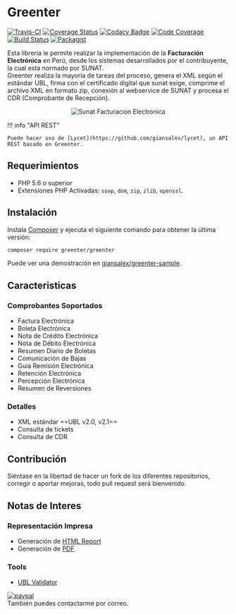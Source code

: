 # Greenter

[![Travis-CI](https://img.shields.io/travis/giansalex/greenter.svg?label=travis-ci&branch=master&style=flat-square)](https://travis-ci.org/giansalex/greenter)
[![Coverage Status](https://img.shields.io/coveralls/giansalex/greenter.svg?label=coveralls&style=flat-square&branch=master)](https://coveralls.io/github/giansalex/greenter?branch=master)
[![Codacy Badge](https://img.shields.io/codacy/grade/eccd5a16d035464cbe40b1cf9d0f9f43.svg?style=flat-square)](https://www.codacy.com/app/giansalex/greenter?utm_source=github.com&amp;utm_medium=referral&amp;utm_content=giansalex/greenter&amp;utm_campaign=Badge_Grade)
[![Code Coverage](https://img.shields.io/scrutinizer/coverage/g/giansalex/greenter.svg?branch=master&style=flat-square)](https://scrutinizer-ci.com/g/giansalex/greenter/?branch=master)
[![Build Status](https://img.shields.io/scrutinizer/build/g/giansalex/greenter.svg?branch=master&style=flat-square)](https://scrutinizer-ci.com/g/giansalex/greenter/build-status/master)
[![Packagist](https://img.shields.io/packagist/v/greenter/greenter.svg?style=flat-square)](https://packagist.org/packages/greenter/greenter)

     
Esta libreria le permite realizar la implementación de la **Facturación Electrónica** en Perú, desde los sistemas desarrollados por el 
contribuyente, la cual esta normado por SUNAT.   
Greenter realiza la mayoria de tareas del proceso, genera el XML según el estándar UBL, firma con el certificado digital que sunat exige,
comprime el archivo XML en formato zip, conexión al webservice de SUNAT y procesa el CDR (Comprobante de Recepción).
   

<p align="center">
  <img alt="Sunat Facturacion Electronica" src="https://github.com/giansalex/greenter/raw/master/docs/img/logo.png">
</p>

!!! info "API REST"

    Puede hacer uso de [Lycet](https://github.com/giansalex/lycet), un API REST basado en Greenter.

## Requerimientos
- PHP 5.6 o superior
- Extensiones PHP Activadas: `soap`, `dom`, `zip`, `zlib`, `openssl`.

## Instalación
Instala [Composer](https://getcomposer.org/download/) y ejecuta el siguiente comando para obtener la última versión:

```bash
composer require greenter/greenter
```

Puede ver una demostración en [giansalex/greenter-sample](https://github.com/giansalex/greenter-sample).

## Caracteristicas

### Comprobantes Soportados

* Factura Electrónica
* Boleta Electrónica
* Nota de Crédito Electrónica
* Nota de Débito Electrónica
* Resumen Diario de Boletas
* Comunicación de Bajas
* Guia Remisión Electrónica
* Retención Electrónica
* Percepción Electrónica
* Resumen de Reversiones


### Detalles
- XML estándar ==UBL v2.0, v2.1==
- Consulta de tickets
- Consulta de CDR

## Contribución
Siéntase en la libertad de hacer un fork de los diferentes repositorios, corregir o aportar mejoras, todo pull request será bienvenido.

## Notas de Interes

### Representación Impresa
- Generación de [HTML Report](https://github.com/giansalex/greenter-report)
- Generación de [PDF](https://github.com/giansalex/greenter-htmltopdf)

### Tools
- [UBL Validator](https://github.com/giansalex/ubl-validator-cli) 

[![paypal](https://www.paypalobjects.com/en_US/i/btn/btn_donateCC_LG.gif)](https://paypal.me/giansalex)  
También puedes contactarme por correo.